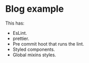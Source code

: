 # Blog example

This has:

-   EsLint.
-   prettier.
-   Pre commit hoot that runs the lint.
-   Styled components.
-   Global mixins styles.
